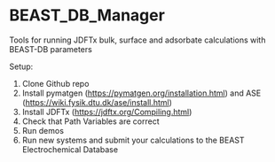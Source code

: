 # BEAST_DB_Manager
 Tools for running JDFTx bulk, surface and adsorbate calculations with BEAST-DB parameters

Setup:
1. Clone Github repo
2. Install pymatgen (https://pymatgen.org/installation.html) and ASE (https://wiki.fysik.dtu.dk/ase/install.html)
3. Install JDFTx (https://jdftx.org/Compiling.html)
4. Check that Path Variables are correct
5. Run demos
6. Run new systems and submit your calculations to the BEAST Electrochemical Database
